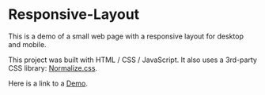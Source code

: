 # Responsive-Layout
This is a demo of a small web page with a responsive layout for desktop and mobile.

This project was built with HTML / CSS / JavaScript. It also uses a 3rd-party CSS library: [Normalize.css](https://necolas.github.io/normalize.css/).

Here is a link to a [Demo](https://vccentric.github.io/Responsive-Layout/).